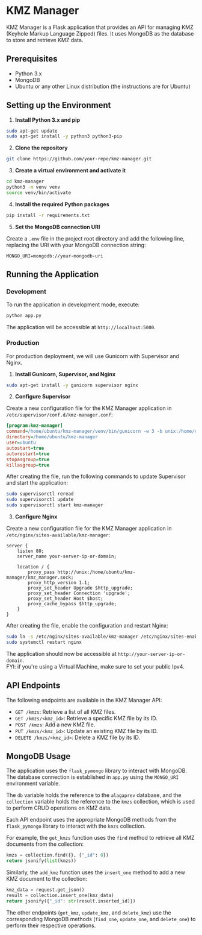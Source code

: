 # KMZ Manager

KMZ Manager is a Flask application that provides an API for managing KMZ (Keyhole Markup Language Zipped) files. It uses MongoDB as the database to store and retrieve KMZ data.

## Prerequisites

- Python 3.x
- MongoDB
- Ubuntu or any other Linux distribution (the instructions are for Ubuntu)

## Setting up the Environment

1. **Install Python 3.x and pip**

```bash
sudo apt-get update
sudo apt-get install -y python3 python3-pip
```

2. **Clone the repository**

```bash
git clone https://github.com/your-repo/kmz-manager.git
```

3. **Create a virtual environment and activate it**

```bash
cd kmz-manager
python3 -m venv venv
source venv/bin/activate
```

4. **Install the required Python packages**

```bash
pip install -r requirements.txt
```

5. **Set the MongoDB connection URI**

Create a `.env` file in the project root directory and add the following line, replacing the URI with your MongoDB connection string:

```
MONGO_URI=mongodb://your-mongodb-uri
```

## Running the Application

### Development

To run the application in development mode, execute:

```bash
python app.py
```

The application will be accessible at `http://localhost:5000`.

### Production

For production deployment, we will use Gunicorn with Supervisor and Nginx.

1. **Install Gunicorn, Supervisor, and Nginx**

```bash
sudo apt-get install -y gunicorn supervisor nginx
```

2. **Configure Supervisor**

Create a new configuration file for the KMZ Manager application in `/etc/supervisor/conf.d/kmz-manager.conf`:

```ini
[program:kmz-manager]
command=/home/ubuntu/kmz-manager/venv/bin/gunicorn -w 3 -b unix:/home/ubuntu/kmz-manager/kmz_manager.sock app:app
directory=/home/ubuntu/kmz-manager
user=ubuntu
autostart=true
autorestart=true
stopasgroup=true
killasgroup=true
```

After creating the file, run the following commands to update Supervisor and start the application:

```bash
sudo supervisorctl reread
sudo supervisorctl update
sudo supervisorctl start kmz-manager
```

3. **Configure Nginx**

Create a new configuration file for the KMZ Manager application in `/etc/nginx/sites-available/kmz-manager`:

```nginx
server {
    listen 80;
    server_name your-server-ip-or-domain;

    location / {
        proxy_pass http://unix:/home/ubuntu/kmz-manager/kmz_manager.sock;
        proxy_http_version 1.1;
        proxy_set_header Upgrade $http_upgrade;
        proxy_set_header Connection 'upgrade';
        proxy_set_header Host $host;
        proxy_cache_bypass $http_upgrade;
    }
}
```

After creating the file, enable the configuration and restart Nginx:

```bash
sudo ln -s /etc/nginx/sites-available/kmz-manager /etc/nginx/sites-enabled/
sudo systemctl restart nginx
```

The application should now be accessible at `http://your-server-ip-or-domain`. <br>
FYI: if you're using a Virtual Machine, make sure to set your public Ipv4.

## API Endpoints

The following endpoints are available in the KMZ Manager API:

- `GET /kmzs`: Retrieve a list of all KMZ files.
- `GET /kmzs/<kmz_id>`: Retrieve a specific KMZ file by its ID.
- `POST /kmzs`: Add a new KMZ file.
- `PUT /kmzs/<kmz_id>`: Update an existing KMZ file by its ID.
- `DELETE /kmzs/<kmz_id>`: Delete a KMZ file by its ID.

## MongoDB Usage

The application uses the `flask_pymongo` library to interact with MongoDB. The database connection is established in `app.py` using the `MONGO_URI` environment variable.

The `db` variable holds the reference to the `alagaprev` database, and the `collection` variable holds the reference to the `kmzs` collection, which is used to perform CRUD operations on KMZ data.

Each API endpoint uses the appropriate MongoDB methods from the `flask_pymongo` library to interact with the `kmzs` collection.

For example, the `get_kmzs` function uses the `find` method to retrieve all KMZ documents from the collection:

```python
kmzs = collection.find({}, {"_id": 0})
return jsonify(list(kmzs))
```

Similarly, the `add_kmz` function uses the `insert_one` method to add a new KMZ document to the collection:

```python
kmz_data = request.get_json()
result = collection.insert_one(kmz_data)
return jsonify({"_id": str(result.inserted_id)})
```

The other endpoints (`get_kmz`, `update_kmz`, and `delete_kmz`) use the corresponding MongoDB methods (`find_one`, `update_one`, and `delete_one`) to perform their respective operations.



